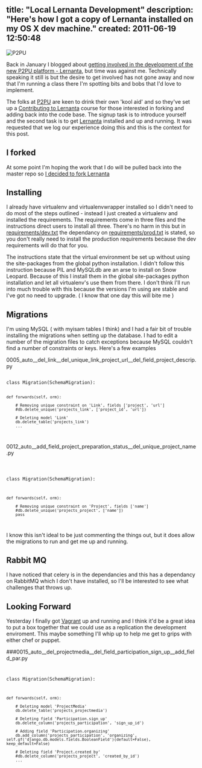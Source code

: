 title: "Local Lernanta Development"
description: "Here's how I got a copy of Lernanta installed on my OS X dev machine."
created: 2011-06-19 12:50:48
---

![P2PU](http://media.jamiecurle.com/uploads/2011/06/19/blogimage/P2PU___University.850x600.jpg)


Back in January I blogged about [getting involved in the development of the new P2PU platform - Lernanta](http://jamiecurle.com/posts/peer-to-peer-university-development/), but time was against me.  Technically speaking it still is but the desire to get involved has not gone away and now that I'm running a class there I'm spotting bits and bobs that I'd love to implement.

The folks at [P2PU](http://p2pu.org/) are keen to drink their own 'kool aid' and so they've set up a [Contributing to Lernanta](http://p2pu.org/en/groups/introduction-to-contributing-to-lernata/) course for those interested in forking and adding back into the code base.  The signup task is to introduce yourself and the second task is to get [Lernanta](https://github.com/p2pu/lernanta)  installed and up and running. It was requested that we log our experience doing this and this is the context for this post.

## I forked

At some point I'm hoping the work that I do will be pulled back into the master repo so [I decided to fork Lernanta](https://github.com/jamiecurle/lernanta)

## Installing

I already have virtualenv and virtualenvwrapper installed so I didn't need to do most of the steps outlined - instead I just created a virtualenv and installed the requirements.  The requirements come in three files and the instructions direct users to install all three. There's no harm in this but in [requirements/dev.txt](https://github.com/p2pu/lernanta/blob/master/requirements/dev.txt) the dependancy on [requirements/prod.txt](https://github.com/p2pu/lernanta/blob/master/requirements/prod.txt) is stated, so you don't really need to install the production requirements because the dev requirements will do that for you.

The instructions state that the virtual environment be set up without using the site-packages from the global python installation. I didn't follow this instruction because PIL and MySQLdb are an arse to install on Snow Leopard.  Because of this I install them in the global site-packages python installation and let all virtualenv's use them from there. I don't think I'll run into much trouble with this because the versions I'm using are stable and I've got no need to upgrade.  ( I know that one day this will bite me ) 

## Migrations

I'm using MySQL ( with myisam tables I think) and I had a fair bit of trouble installing the migrations when setting up the database. I had to edit a number of the migration files to catch exceptions because MySQL couldn't find a number of constraints or keys. Here's a few examples


0005_auto__del_link__del_unique_link_project_url__del_field_project_descrip.py

<code lang="python">
class Migration(SchemaMigration):

    def forwards(self, orm):
        
        # Removing unique constraint on 'Link', fields ['project', 'url']
        #db.delete_unique('projects_link', ['project_id', 'url'])

        # Deleting model 'Link'
        db.delete_table('projects_link')
        ...

</code>

0012_auto__add_field_project_preparation_status__del_unique_project_name.py

<code lang="python">

class Migration(SchemaMigration):

    def forwards(self, orm):
        
        # Removing unique constraint on 'Project', fields ['name']
        #db.delete_unique('projects_project', ['name'])
        pass

</code>

I know this isn't ideal to be just commenting the things out, but it does allow the migrations to run and get me up and running.

## Rabbit MQ

I have noticed that celery is in the dependancies and this has a dependancy on RabbitMQ which I don't have installed, so I'll be interested to see what challenges that throws up.

## Looking Forward

Yesterday I finally got [Vagrant](http://vagrantup.com/docs/getting-started/index.html) up and running and I think it'd be a great idea to put a box together that we could use as a replication the development enviroment. This maybe something I'll whip up to help me get to grips with either chef or puppet.

###0015_auto__del_projectmedia__del_field_participation_sign_up__add_field_par.py
<code lang="python">

class Migration(SchemaMigration):

    def forwards(self, orm):
        
        # Deleting model 'ProjectMedia'
        db.delete_table('projects_projectmedia')

        # Deleting field 'Participation.sign_up'
        db.delete_column('projects_participation', 'sign_up_id')

        # Adding field 'Participation.organizing'
        db.add_column('projects_participation', 'organizing', self.gf('django.db.models.fields.BooleanField')(default=False), keep_default=False)

        # Deleting field 'Project.created_by'
        #db.delete_column('projects_project', 'created_by_id')
        ...


</code>


